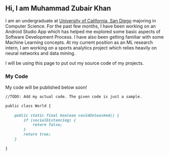 ## Hi, I am Muhammad Zubair Khan

I am an undergraduate at [University of California, San Diego](https://ucsd.edu/) majoring in Computer Science. For the past few months, I have been working on an Android Studio App which has helped me explored some basic aspects of Software Development Process. I have also been getting familiar with some Machine Learning concepts. At my current position as an ML research intern, I am working on a sports analytics project which relies heavily on neural networks and data mining. 

I will be using this page to put out my source code of my projects.

### My Code

My code will be published below soon!

```markdown
//TODO: Add my actual code. The given code is just a sample.

public class World {
    
    public static final boolean covidUnleashed() {
        if (socialDistancing) {
            return false;
        }
        return true;
    }
    
}
```


